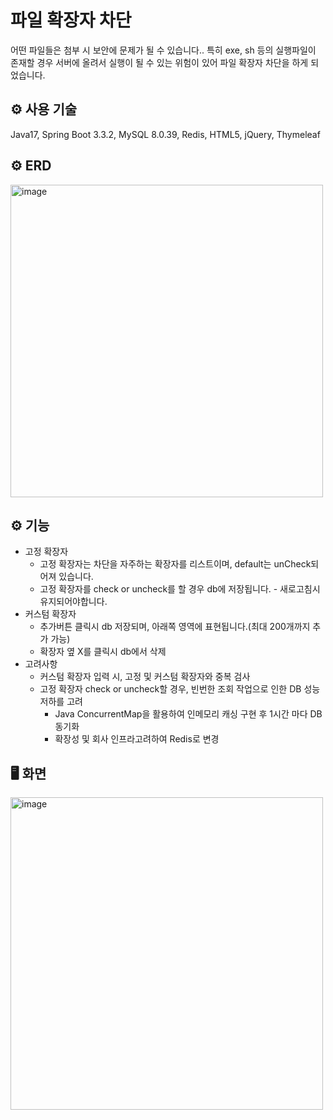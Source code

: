 # 파일 확장자 차단
어떤 파일들은 첨부 시 보안에 문제가 될 수 있습니다.. 특히 exe, sh 등의 실행파일이 존재할 경우 서버에 올려서 실행이 될 수 있는 위험이 있어 파일 확장자 차단을 하게 되었습니다.

## ⚙️ 사용 기술
Java17, Spring Boot 3.3.2, MySQL 8.0.39, Redis, HTML5, jQuery, Thymeleaf

## ⚙️ ERD
<img width="500" alt="image" src="https://github.com/user-attachments/assets/52ee6b8a-0e65-49db-a15b-b2458270639f">

## ⚙️ 기능
- 고정 확장자
  - 고정 확장자는 차단을 자주하는 확장자를 리스트이며, default는 unCheck되어져 있습니다.
  - 고정 확장자를 check or uncheck를 할 경우 db에 저장됩니다. - 새로고침시 유지되어야합니다.
- 커스텀 확장자
  - 추가버튼 클릭시 db 저장되며, 아래쪽 영역에 표현됩니다.(최대 200개까지 추가 가능)
  - 확장자 옆 X를 클릭시 db에서 삭제
- 고려사항
  - 커스텀 확장자 입력 시, 고정 및 커스텀 확장자와 중복 검사
  - 고정 확장자 check or uncheck할 경우, 빈번한 조회 작업으로 인한 DB 성능 저하를 고려
    - Java ConcurrentMap을 활용하여 인메모리 캐싱 구현 후 1시간 마다 DB 동기화  
    - 확장성 및 회사 인프라고려하여 Redis로 변경
  
## 🖥 화면
<img width="500" alt="image" src="https://github.com/user-attachments/assets/d19a07cf-3997-44cf-bdd3-d725ba32edc2">

